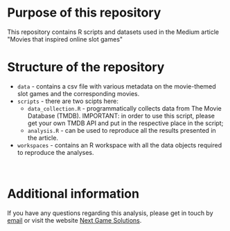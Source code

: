 # Purpose of this repository

This repository contains R scripts and datasets used in the Medium article "Movies that inspired online slot games"

# Structure of the repository

* `data` - contains a csv file with various metadata on the movie-themed slot games and the corresponding movies.
* `scripts` - there are two scipts here:
  * `data_collection.R` - programmatically collects data from The Movie Database (TMDB). IMPORTANT: in order to use this script, please get your own TMDB API and put in the respective place in the script;
  * `analysis.R` - can be used to reproduce all the results presented in the article.
* `workspaces` - contains an R workspace with all the data objects required to reproduce the analyses.
 
<br>

# Additional information

If you have any questions regarding this analysis, please get in touch by [email](mailto:next-game-solutions@gmail.com) or visit the website [Next Game Solutions](http://nextgamesolutions.com/).